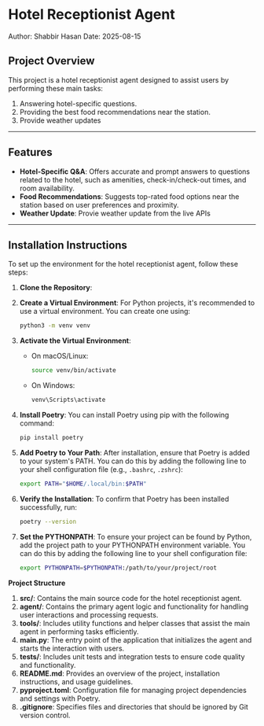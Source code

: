 # Hotel Receptionist Agent
Author: Shabbir Hasan
Date: 2025-08-15

## Project Overview
This project is a hotel receptionist agent designed to assist users by performing these main tasks:
1. Answering hotel-specific questions.
2. Providing the best food recommendations near the station.
3. Provide weather updates

---

## Features
- **Hotel-Specific Q&A**: Offers accurate and prompt answers to questions related to the hotel, such as amenities, check-in/check-out times, and room availability.
- **Food Recommendations**: Suggests top-rated food options near the station based on user preferences and proximity.
- **Weather Update**: Provie weather update from the live APIs

---

## Installation Instructions

To set up the environment for the hotel receptionist agent, follow these steps:

1. **Clone the Repository**:

2. **Create a Virtual Environment**:
    For Python projects, it's recommended to use a virtual environment. You can create one using:
    ```bash
    python3 -m venv venv
    ```
3. **Activate the Virtual Environment**:
    - On macOS/Linux:
      ```bash
      source venv/bin/activate
      ```
    - On Windows:
      ```bash
      venv\Scripts\activate
      ```

4. **Install Poetry**:
    You can install Poetry using pip with the following command:
    ```bash
    pip install poetry
    ```

5. **Add Poetry to Your Path**:
    After installation, ensure that Poetry is added to your system's PATH. You can do this by adding the following line to your shell configuration file (e.g., `.bashrc`, `.zshrc`):
    ```bash
    export PATH="$HOME/.local/bin:$PATH"
    ```

6. **Verify the Installation**:
    To confirm that Poetry has been installed successfully, run:
    ```bash
    poetry --version

7. **Set the PYTHONPATH**:
    To ensure your project can be found by Python, add the project path to your PYTHONPATH environment variable. You can do this by adding the following line to your shell configuration file:
    ```bash
    export PYTHONPATH=$PYTHONPATH:/path/to/your/project/root
    ```


**Project Structure** 
1. **src/**: Contains the main source code for the hotel receptionist agent.
2. **agent/**: Contains the primary agent logic and functionality for handling user interactions and processing requests.
3. **tools/**: Includes utility functions and helper classes that assist the main agent in performing tasks efficiently.
4. **main.py**: The entry point of the application that initializes the agent and starts the interaction with users.
5. **tests/**: Includes unit tests and integration tests to ensure code quality and functionality.
6. **README.md**: Provides an overview of the project, installation instructions, and usage guidelines.
7. **pyproject.toml**: Configuration file for managing project dependencies and settings with Poetry.
8. **.gitignore**: Specifies files and directories that should be ignored by Git version control.
